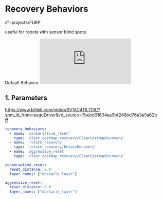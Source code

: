 # Recovery Behaviors
#1-projects/FURP 

useful for robots with sensor blind spots

Default Behavior
![Pasted image 20240626175625.png](https://github.com/FURP-2023-2024/Zaihong_Weekly_Log/blob/main/Notes/Pasted%20image%2020240626175625.png.md)

## 1. Parameters
https://www.bilibili.com/video/BV1AC411L7D6/?spm_id_from=pageDriver&vd_source=7bebd01634aa9bf248bd76a3a9a62bff
```yaml
recovery_behaviors:
  - name: 'conservative_reset'
    type: 'clear_costmap_recovery/ClearCostmapRecovery'
  - name: 'rotate_recovery'
    type: 'rotate_recovery/RotateRecovery'
  - name: 'aggressive_reset'
    type: 'clear_costmap_recovery/ClearCostmapRecovery'

conservative_reset:
  reset_distance: 2.0
  layer_names: ["obstacle_layer"]

aggressive_reset:
  reset_distance: 0.0
  layer_names: ["obstacle_layer"]
```